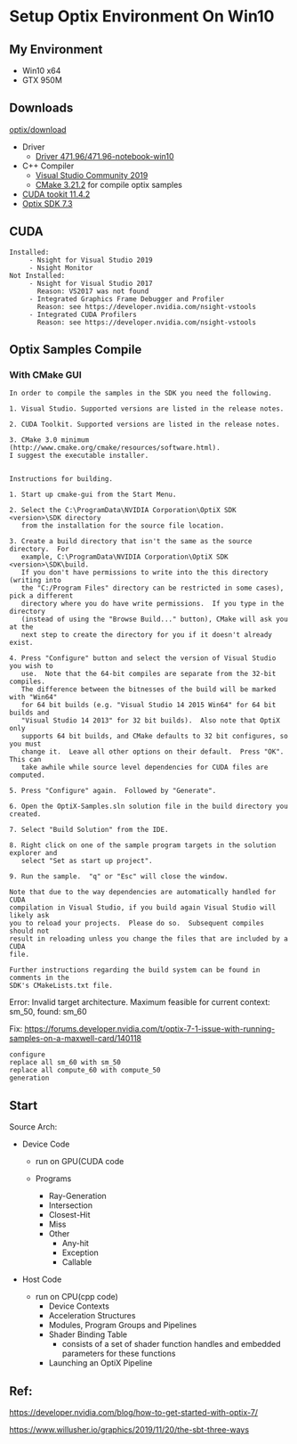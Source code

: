 # Setup Optix  Environment On Win10

## My Environment

- Win10 x64
- GTX 950M



## Downloads

[optix/download](https://developer.nvidia.com/designworks/optix/download)



- Driver
  - [Driver 471.96/471.96-notebook-win10](https://us.download.nvidia.cn/Windows/471.96/471.96-notebook-win10-win11-64bit-international-dch-whql.exe)
- C++ Compiler
  - [Visual Studio Community 2019](https://visualstudio.microsoft.com/thank-you-downloading-visual-studio/?sku=Community&rel=16#)
  - [CMake 3.21.2](https://github.com/Kitware/CMake/releases/download/v3.21.2/cmake-3.21.2-windows-x86_64.msi) for compile optix samples
- [CUDA tookit 11.4.2](https://developer.download.nvidia.cn/compute/cuda/11.4.2/local_installers/cuda_11.4.2_471.41_win10.exe)
- [Optix SDK 7.3](https://developer.nvidia.com/optix/downloads/7.3.0/win64)





## CUDA

```shell
Installed:
     - Nsight for Visual Studio 2019
     - Nsight Monitor
Not Installed:
     - Nsight for Visual Studio 2017
       Reason: VS2017 was not found
     - Integrated Graphics Frame Debugger and Profiler
       Reason: see https://developer.nvidia.com/nsight-vstools
     - Integrated CUDA Profilers
       Reason: see https://developer.nvidia.com/nsight-vstools
```



## Optix Samples Compile

### With CMake GUI

```
In order to compile the samples in the SDK you need the following.

1. Visual Studio. Supported versions are listed in the release notes.

2. CUDA Toolkit. Supported versions are listed in the release notes.

3. CMake 3.0 minimum (http://www.cmake.org/cmake/resources/software.html).
I suggest the executable installer.


Instructions for building.

1. Start up cmake-gui from the Start Menu.

2. Select the C:\ProgramData\NVIDIA Corporation\OptiX SDK <version>\SDK directory
   from the installation for the source file location.

3. Create a build directory that isn't the same as the source directory.  For
   example, C:\ProgramData\NVIDIA Corporation\OptiX SDK <version>\SDK\build.
   If you don't have permissions to write into the this directory (writing into
   the "C:/Program Files" directory can be restricted in some cases), pick a different
   directory where you do have write permissions.  If you type in the directory
   (instead of using the "Browse Build..." button), CMake will ask you at the
   next step to create the directory for you if it doesn't already exist.

4. Press "Configure" button and select the version of Visual Studio you wish to
   use.  Note that the 64-bit compiles are separate from the 32-bit compiles.
   The difference between the bitnesses of the build will be marked with "Win64"
   for 64 bit builds (e.g. "Visual Studio 14 2015 Win64" for 64 bit builds and
   "Visual Studio 14 2013" for 32 bit builds).  Also note that OptiX only
   supports 64 bit builds, and CMake defaults to 32 bit configures, so you must
   change it.  Leave all other options on their default.  Press "OK".  This can
   take awhile while source level dependencies for CUDA files are computed.

5. Press "Configure" again.  Followed by "Generate".

6. Open the OptiX-Samples.sln solution file in the build directory you created.

7. Select "Build Solution" from the IDE.

8. Right click on one of the sample program targets in the solution explorer and
   select "Set as start up project".

9. Run the sample.  "q" or "Esc" will close the window.

Note that due to the way dependencies are automatically handled for CUDA
compilation in Visual Studio, if you build again Visual Studio will likely ask
you to reload your projects.  Please do so.  Subsequent compiles should not
result in reloading unless you change the files that are included by a CUDA
file.

Further instructions regarding the build system can be found in comments in the
SDK's CMakeLists.txt file.

```



Error: Invalid target architecture. Maximum feasible for current context: sm_50, found: sm_60

Fix: https://forums.developer.nvidia.com/t/optix-7-1-issue-with-running-samples-on-a-maxwell-card/140118

```
configure
replace all sm_60 with sm_50
replace all compute_60 with compute_50
generation
```

## Start

Source Arch:

- Device Code

  - run on GPU(CUDA code

  - Programs
    - Ray-Generation
    - Intersection
    - Closest-Hit
    - Miss
    - Other
      - Any-hit
      - Exception
      - Callable

- Host Code
  - run on CPU(cpp code)
    - Device Contexts
    - Acceleration Structures
    - Modules, Program Groups and Pipelines
    - Shader Binding Table 
      - consists of a set of shader function handles and embedded parameters for these functions
    - Launching an OptiX Pipeline





## Ref:

https://developer.nvidia.com/blog/how-to-get-started-with-optix-7/

https://www.willusher.io/graphics/2019/11/20/the-sbt-three-ways

